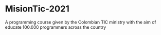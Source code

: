 # MisionTic-2021
A programming course given by the Colombian TIC ministry with the aim of educate 100.000 programmers across the country
